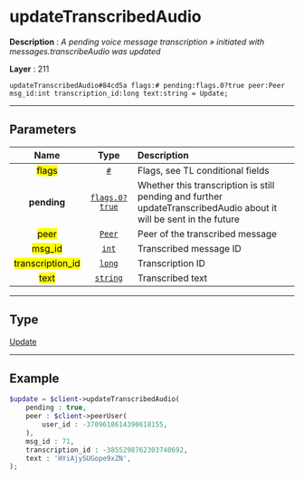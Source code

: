# updateTranscribedAudio

**Description** : *A pending voice message transcription &raquo; initiated with messages\.transcribeAudio was updated*

**Layer** : 211

```tl
updateTranscribedAudio#84cd5a flags:# pending:flags.0?true peer:Peer msg_id:int transcription_id:long text:string = Update;
```

---

## Parameters

| Name | Type | Description |
| :---: | :---: | :--- |
| <mark>flags</mark> | [`#`](type/#) | Flags, see TL conditional fields |
| **pending** | [`flags.0?true`](type/true) | Whether this transcription is still pending and further updateTranscribedAudio about it will be sent in the future |
| <mark>peer</mark> | [`Peer`](type/Peer) | Peer of the transcribed message |
| <mark>msg_id</mark> | [`int`](type/int) | Transcribed message ID |
| <mark>transcription_id</mark> | [`long`](type/long) | Transcription ID |
| <mark>text</mark> | [`string`](type/string) | Transcribed text |

---

## Type

[Update](type/Update)

---

## Example

```php
$update = $client->updateTranscribedAudio(
	pending : true,
	peer : $client->peerUser(
		user_id : -3709618614390618155,
	),
	msg_id : 71,
	transcription_id : -3855298762303740692,
	text : 'HYiAjySUGope9xZN',
);
```